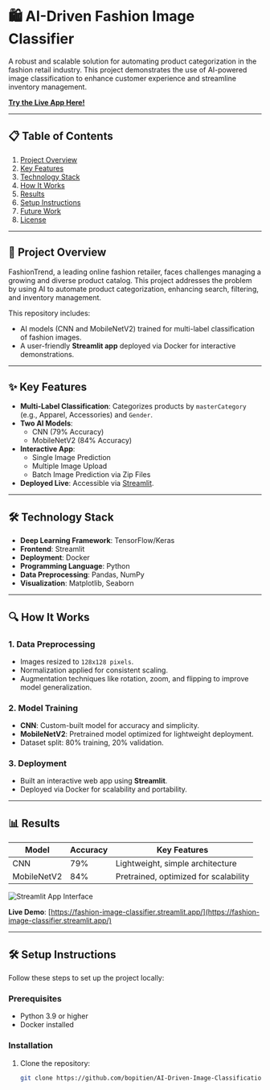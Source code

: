 # 🛍️ AI-Driven Fashion Image Classifier

A robust and scalable solution for automating product categorization in the fashion retail industry. This project demonstrates the use of AI-powered image classification to enhance customer experience and streamline inventory management.

[**Try the Live App Here!**](https://fashion-image-classifier.streamlit.app/)

---

## 📋 Table of Contents
1. [Project Overview](#project-overview)
2. [Key Features](#key-features)
3. [Technology Stack](#technology-stack)
4. [How It Works](#how-it-works)
5. [Results](#results)
6. [Setup Instructions](#setup-instructions)
7. [Future Work](#future-work)
8. [License](#license)

---

## 📖 Project Overview

FashionTrend, a leading online fashion retailer, faces challenges managing a growing and diverse product catalog. This project addresses the problem by using AI to automate product categorization, enhancing search, filtering, and inventory management.

This repository includes:
- AI models (CNN and MobileNetV2) trained for multi-label classification of fashion images.
- A user-friendly **Streamlit app** deployed via Docker for interactive demonstrations.

---

## ✨ Key Features

- **Multi-Label Classification**: Categorizes products by `masterCategory` (e.g., Apparel, Accessories) and `Gender`.
- **Two AI Models**:
  - CNN (79% Accuracy)
  - MobileNetV2 (84% Accuracy)
- **Interactive App**:
  - Single Image Prediction
  - Multiple Image Upload
  - Batch Image Prediction via Zip Files
- **Deployed Live**: Accessible via [Streamlit](https://fashion-image-classifier.streamlit.app/).

---

## 🛠️ Technology Stack

- **Deep Learning Framework**: TensorFlow/Keras
- **Frontend**: Streamlit
- **Deployment**: Docker
- **Programming Language**: Python
- **Data Preprocessing**: Pandas, NumPy
- **Visualization**: Matplotlib, Seaborn

---

## 🔍 How It Works

### 1. **Data Preprocessing**
   - Images resized to `128x128 pixels`.
   - Normalization applied for consistent scaling.
   - Augmentation techniques like rotation, zoom, and flipping to improve model generalization.

### 2. **Model Training**
   - **CNN**: Custom-built model for accuracy and simplicity.
   - **MobileNetV2**: Pretrained model optimized for lightweight deployment.
   - Dataset split: 80% training, 20% validation.

### 3. **Deployment**
   - Built an interactive web app using **Streamlit**.
   - Deployed via Docker for scalability and portability.

---

## 📊 Results

| Model         | Accuracy | Key Features                        |
|---------------|----------|--------------------------------------|
| CNN           | 79%      | Lightweight, simple architecture    |
| MobileNetV2   | 84%      | Pretrained, optimized for scalability |

![Streamlit App Interface](https://placehold.co/800x400?text=Streamlit+App+Interface+Screenshot)

**Live Demo**: [https://fashion-image-classifier.streamlit.app/](https://fashion-image-classifier.streamlit.app/)

---

## 🛠️ Setup Instructions

Follow these steps to set up the project locally:

### Prerequisites
- Python 3.9 or higher
- Docker installed

### Installation

1. Clone the repository:
   ```bash
   git clone https://github.com/bopitien/AI-Driven-Image-Classification-for-Fashion-Retailer
